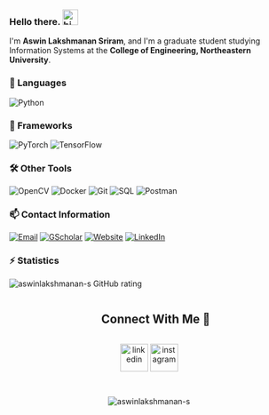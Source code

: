 ### Hello there. <img src="https://user-images.githubusercontent.com/1303154/88677602-1635ba80-d120-11ea-84d8-d263ba5fc3c0.gif" width="28" height="28" alt="hi">

I'm **Aswin Lakshmanan Sriram**, and I'm a graduate student studying Information Systems at the **College of Engineering, Northeastern University**. 


### 💬 Languages
![Python](https://img.shields.io/badge/python-3670A0?style=for-the-badge&logo=python&logoColor=ffdd54)

### 🔭 Frameworks
![PyTorch](https://img.shields.io/badge/pytorch-%230769AD.svg?style=for-the-badge&logo=pytorch)
![TensorFlow](https://img.shields.io/badge/TensorFlow-%23FF6F00.svg?style=for-the-badge&logo=TensorFlow&logoColor=white)

### 🛠 Other Tools
![OpenCV](https://img.shields.io/badge/opencv-000000.svg?style=for-the-badge&logo=opencv)
![Docker](https://img.shields.io/badge/docker-000137.svg?style=for-the-badge&logo=docker)
![Git](https://img.shields.io/badge/git-%23F05033.svg?style=for-the-badge&logo=git&logoColor=white)
![SQL](https://img.shields.io/badge/postgres-B0DBF1.svg?style=for-the-badge&logo=postgresql)
![Postman](https://img.shields.io/badge/Postman-FF6C37?style=for-the-badge&logo=postman&logoColor=white)

### 📫 Contact Information
[![Email](https://img.shields.io/badge/Email-D14836?style=for-the-badge&logo=gmail&logoColor=white)](mailto:sriram.a@northeastern.edu)
[![GScholar](https://img.shields.io/badge/Scholar-4084f2?style=for-the-badge&logo=googlescholar&logoColor=white)]()
[![Website](https://img.shields.io/badge/Website-%23000000.svg?style=for-the-badge&logo=InfluxDB&logoColor=white)](https://aswinlakshmanan-s.github.io/)
[![LinkedIn](https://img.shields.io/badge/linkedin-%230077B5.svg?style=for-the-badge&logo=linkedin&logoColor=white)](https://www.linkedin.com/in/aswinlakshmanan)

### ⚡ Statistics
<!-- ![aswinlakshmanan-s github stats](https://github-readme-stats.vercel.app/api?username=aswinlakshmanan-s&count_private=true&theme=tokyonight&hide=contribs,prs) -->
![aswinlakshmanan-s GitHub rating](https://github-readme-stats.vercel.app/api?username=aswinlakshmanan-s&count_private=true&theme=tokyonight&hide=contribs,prs)

<!-- Connect with me -->
<!--h2 without bottom border-->
<div id="user-content-toc">
  <ul align="center">
    <summary><h2 style="display: inline-block">Connect With Me  🤝</h2></summary>
  </ul>
</div>

<!--icons and links-->
<p align="center">
<a href="https://www.linkedin.com/in/aswinlakshmanan/" target="blank"><img align="center" src="https://user-images.githubusercontent.com/88904952/234979284-68c11d7f-1acc-4f0c-ac78-044e1037d7b0.png" alt="linkedin" height="50" width="50" /></a> 
<a href="https://www.instagram.com/aswinlakshmanan_s/" target="blank"><img align="center" src="https://user-images.githubusercontent.com/88904952/234981169-2dd1e58f-4b7e-468c-8213-034ba62156c3.png" alt="instagram" height="50" width="50" /></a>
</p>




<!--profile visit count-->
<div align="center"> <br>
<p align="center"> <img src="https://komarev.com/ghpvc/?username=aswinlakshmanan-s&label=Profile%20views&color=0e75b6&style=flat" alt="aswinlakshmanan-s" /> </p>
</div>



<!--
**aswinlakshmanan-s/aswinlakshmanan-s** is a ✨ _special_ ✨ repository because its `README.md` (this file) appears on your GitHub profile.

Here are some ideas to get you started:

- 🔭 I’m currently working on ...
- 🌱 I’m currently learning ...
- 👯 I’m looking to collaborate on ...
- 🤔 I’m looking for help with ...
- 💬 Ask me about ...
- 📫 How to reach me: ...
- 😄 Pronouns: ...
- ⚡ Fun fact: ...
-->
